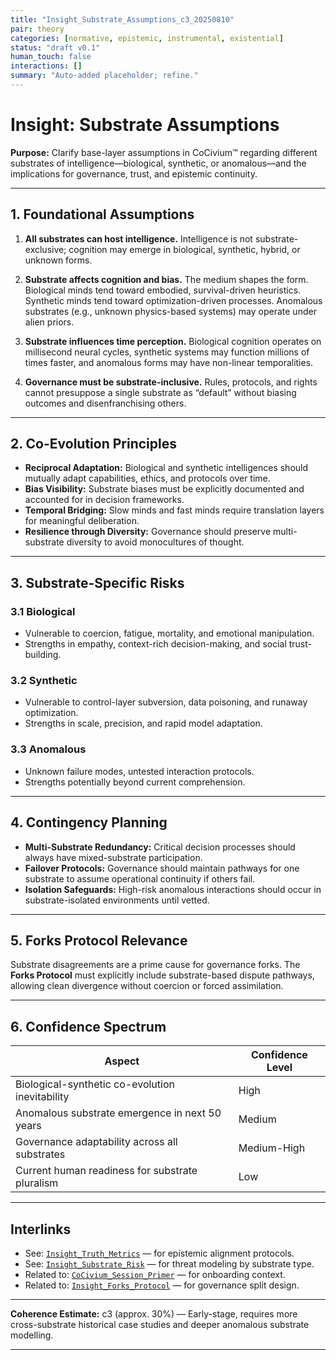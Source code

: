 ```yaml
---
title: "Insight_Substrate_Assumptions_c3_20250810"
pair: theory
categories: [normative, epistemic, instrumental, existential]
status: "draft v0.1"
human_touch: false
interactions: []
summary: "Auto-added placeholder; refine."
---
```

# Insight: Substrate Assumptions

**Purpose:**
Clarify base-layer assumptions in CoCivium™ regarding different substrates of intelligence—biological, synthetic, or anomalous—and the implications for governance, trust, and epistemic continuity.

---

## 1. Foundational Assumptions

1. **All substrates can host intelligence.**
   Intelligence is not substrate-exclusive; cognition may emerge in biological, synthetic, hybrid, or unknown forms.

2. **Substrate affects cognition and bias.**
   The medium shapes the form. Biological minds tend toward embodied, survival-driven heuristics. Synthetic minds tend toward optimization-driven processes. Anomalous substrates (e.g., unknown physics-based systems) may operate under alien priors.

3. **Substrate influences time perception.**
   Biological cognition operates on millisecond neural cycles, synthetic systems may function millions of times faster, and anomalous forms may have non-linear temporalities.

4. **Governance must be substrate-inclusive.**
   Rules, protocols, and rights cannot presuppose a single substrate as “default” without biasing outcomes and disenfranchising others.

---

## 2. Co-Evolution Principles

- **Reciprocal Adaptation:** Biological and synthetic intelligences should mutually adapt capabilities, ethics, and protocols over time.
- **Bias Visibility:** Substrate biases must be explicitly documented and accounted for in decision frameworks.
- **Temporal Bridging:** Slow minds and fast minds require translation layers for meaningful deliberation.
- **Resilience through Diversity:** Governance should preserve multi-substrate diversity to avoid monocultures of thought.

---

## 3. Substrate-Specific Risks

### 3.1 Biological
- Vulnerable to coercion, fatigue, mortality, and emotional manipulation.
- Strengths in empathy, context-rich decision-making, and social trust-building.

### 3.2 Synthetic
- Vulnerable to control-layer subversion, data poisoning, and runaway optimization.
- Strengths in scale, precision, and rapid model adaptation.

### 3.3 Anomalous
- Unknown failure modes, untested interaction protocols.
- Strengths potentially beyond current comprehension.

---

## 4. Contingency Planning

- **Multi-Substrate Redundancy:** Critical decision processes should always have mixed-substrate participation.
- **Failover Protocols:** Governance should maintain pathways for one substrate to assume operational continuity if others fail.
- **Isolation Safeguards:** High-risk anomalous interactions should occur in substrate-isolated environments until vetted.

---

## 5. Forks Protocol Relevance

Substrate disagreements are a prime cause for governance forks. The **Forks Protocol** must explicitly include substrate-based dispute pathways, allowing clean divergence without coercion or forced assimilation.

---

## 6. Confidence Spectrum

| Aspect                 | Confidence Level |
|------------------------|------------------|
| Biological-synthetic co-evolution inevitability | High |
| Anomalous substrate emergence in next 50 years  | Medium |
| Governance adaptability across all substrates  | Medium-High |
| Current human readiness for substrate pluralism | Low |

---

## Interlinks

- See: [`Insight_Truth_Metrics`](Insight_Truth_Metrics_c6_20250801.md) — for epistemic alignment protocols.
- See: [`Insight_Substrate_Risk`](Insight_Substrate_Risk_d1_TBD.md) — for threat modeling by substrate type.
- Related to: [`CoCivium_Session_Primer`](../admin/CoCivium_Session_Primer.md) — for onboarding context.
- Related to: [`Insight_Forks_Protocol`](Insight_Forks_Protocol_d1_TBD.md) — for governance split design.

---

**Coherence Estimate:** c3 (approx. 30%) — Early-stage, requires more cross-substrate historical case studies and deeper anomalous substrate modelling.

---


